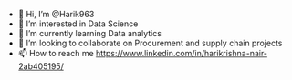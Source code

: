 - 👋 Hi, I’m @Harik963
- 👀 I’m interested in Data Science
- 🌱 I’m currently learning Data analytics 
- 💞️ I’m looking to collaborate on Procurement and supply chain projects
- 📫 How to reach me https://www.linkedin.com/in/harikrishna-nair-2ab405195/

<!---
Harik963/Harik963 is a ✨ special ✨ repository because its `README.md` (this file) appears on your GitHub profile.
You can click the Preview link to take a look at your changes.
--->
